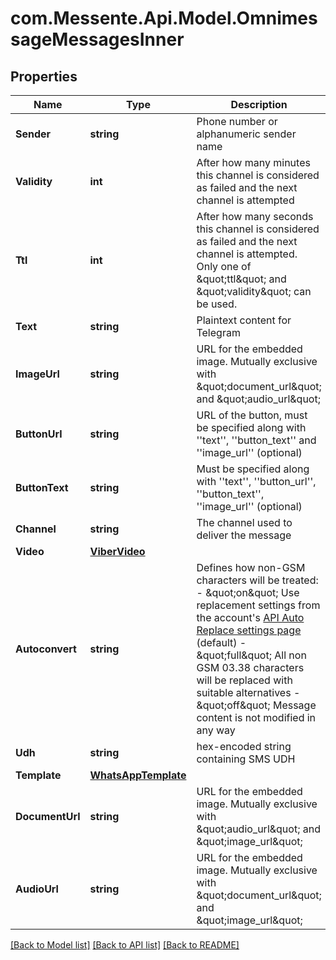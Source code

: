 # com.Messente.Api.Model.OmnimessageMessagesInner

## Properties

Name | Type | Description | Notes
------------ | ------------- | ------------- | -------------
**Sender** | **string** | Phone number or alphanumeric sender name | [optional] 
**Validity** | **int** | After how many minutes this channel is considered as failed and the next channel is attempted | [optional] 
**Ttl** | **int** | After how many seconds this channel is considered as failed and the next channel is attempted.       Only one of \&quot;ttl\&quot; and \&quot;validity\&quot; can be used. | [optional] 
**Text** | **string** | Plaintext content for Telegram | 
**ImageUrl** | **string** | URL for the embedded image. Mutually exclusive with \&quot;document_url\&quot; and \&quot;audio_url\&quot; | [optional] 
**ButtonUrl** | **string** | URL of the button, must be specified along with &#39;&#39;text&#39;&#39;, &#39;&#39;button_text&#39;&#39; and &#39;&#39;image_url&#39;&#39; (optional) | [optional] 
**ButtonText** | **string** | Must be specified along with &#39;&#39;text&#39;&#39;, &#39;&#39;button_url&#39;&#39;, &#39;&#39;button_text&#39;&#39;, &#39;&#39;image_url&#39;&#39; (optional) | [optional] 
**Channel** | **string** | The channel used to deliver the message | [optional] [default to ChannelEnum.Telegram]
**Video** | [**ViberVideo**](ViberVideo.md) |  | [optional] 
**Autoconvert** | **string** | Defines how non-GSM characters will be treated:    - \&quot;on\&quot; Use replacement settings from the account&#39;s [API Auto Replace settings page](https://dashboard.messente.com/api-settings/auto-replace) (default)   - \&quot;full\&quot; All non GSM 03.38 characters will be replaced with suitable alternatives   - \&quot;off\&quot; Message content is not modified in any way | [optional] 
**Udh** | **string** | hex-encoded string containing SMS UDH | [optional] 
**Template** | [**WhatsAppTemplate**](WhatsAppTemplate.md) |  | [optional] 
**DocumentUrl** | **string** | URL for the embedded image. Mutually exclusive with \&quot;audio_url\&quot; and \&quot;image_url\&quot; | [optional] 
**AudioUrl** | **string** | URL for the embedded image. Mutually exclusive with \&quot;document_url\&quot; and \&quot;image_url\&quot; | [optional] 

[[Back to Model list]](../README.md#documentation-for-models) [[Back to API list]](../README.md#documentation-for-api-endpoints) [[Back to README]](../README.md)

